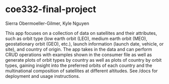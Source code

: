 # coe332-final-project
Sierra Obermoeller-Gilmer, Kyle Nguyen

This app focuses on a collection of data on satellites and their attributes, such as orbit type (low earth orbit (LEO), medium earth orbit (MEO), geostationary orbit (GEO), etc.), launch information (launch date, vehicle, or site), and country of origin. The app takes in the data and can perform CRUD operations with examples shown in the consumer file as well as generate plots of orbit types by country as well as plots of country by orbit types, gaining insight into the preferred orbits of each country and the multinational composition of satellites at different altitudes. See /docs for deployment and usage instructions.
